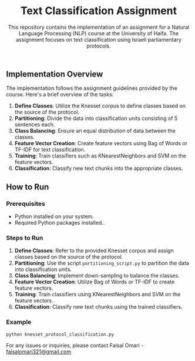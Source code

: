
<header>
    <h1>Text Classification Assignment</h1>
    <p>This repository contains the implementation of an assignment for a Natural Language Processing (NLP) course at the University of Haifa. The assignment focuses on text classification using Israeli parliamentary protocols.</p>
</header>

<section>
    <h2>Implementation Overview</h2>
    <p>The implementation follows the assignment guidelines provided by the course. Here's a brief overview of the tasks:</p>
    <ol>
        <li><strong>Define Classes</strong>: Utilize the Knesset corpus to define classes based on the source of the protocol.</li>
        <li><strong>Partitioning</strong>: Divide the data into classification units consisting of 5 sentences each.</li>
        <li><strong>Class Balancing</strong>: Ensure an equal distribution of data between the classes.</li>
        <li><strong>Feature Vector Creation</strong>: Create feature vectors using Bag of Words or TF-IDF for text classification.</li>
        <li><strong>Training</strong>: Train classifiers such as KNearestNeighbors and SVM on the feature vectors.</li>
        <li><strong>Classification</strong>: Classify new text chunks into the appropriate classes.</li>
    </ol>
</section>

<section>
    <h2>How to Run</h2>
    <h3>Prerequisites</h3>
    <ul>
        <li>Python installed on your system.</li>
        <li>Required Python packages installed.</code>.</li>
    </ul>
    <h3>Steps to Run</h3>
    <ol>
        <li><strong>Define Classes</strong>: Refer to the provided Knesset corpus and assign classes based on the source of the protocol.</li>
        <li><strong>Partitioning</strong>: Use the script <code>partitioning_script.py</code> to partition the data into classification units.</li>
        <li><strong>Class Balancing</strong>: Implement down-sampling to balance the classes.</li>
        <li><strong>Feature Vector Creation</strong>: Utilize Bag of Words or TF-IDF to create feature vectors.</li>
        <li><strong>Training</strong>: Train classifiers using KNearestNeighbors and SVM on the feature vectors.</li>
        <li><strong>Classification</strong>: Classify new text chunks using the trained classifiers.</li>
    </ol>
    <h3>Example</h3>
    <pre><code>python knesset_protocol_classification.py</code></pre>
</section>

<footer>
    <p>For any issues or inquiries, please contact Faisal Omari - <a href="mailto:faisalomari321@gmail.com">faisalomari321@gmail.com</a></p>
</footer>
